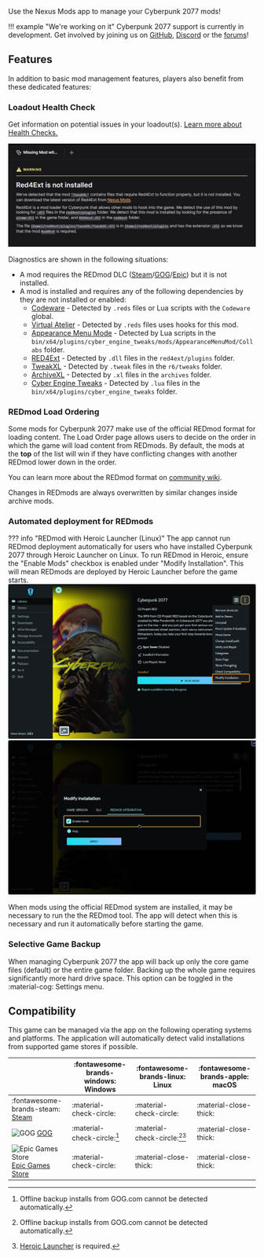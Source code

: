 Use the Nexus Mods app to manage your Cyberpunk 2077 mods!

!!! example "We're working on it"
    Cyberpunk 2077 support is currently in development. Get involved by joining us on [GitHub](https://github.com/Nexus-Mods/NexusMods.App/issues/new/choose), [Discord](https://discord.gg/ReWTxb93jS) or the [forums](https://forums.nexusmods.com/forum/9052-nexus-mods-app/)!

## Features
In addition to basic mod management features, players also benefit from these dedicated features:

### Loadout Health Check
Get information on potential issues in your loadout(s). [Learn more about Health Checks.](../features/HealthCheck.md)

![An example Health Check message prompting the installation of a missing mod.](../images/0.6.0/HealthCheckExampleCyberpunk.webp)

Diagnostics are shown in the following situations: 

- A mod requires the REDmod DLC ([Steam](https://store.steampowered.com/app/2060310/Cyberpunk_2077_REDmod/)/[GOG](https://www.gog.com/game/cyberpunk_2077_redmod)/[Epic](https://store.epicgames.com/p/cyberpunk-2077)) but it is not installed. 
- A mod is installed and requires any of the following dependencies by they are not installed or enabled:
    - [Codeware](https://www.nexusmods.com/cyberpunk2077/mods/7780) - Detected by `.reds` files or Lua scripts with the `Codeware` global. 
    - [Virtual Atelier](https://www.nexusmods.com/cyberpunk2077/mods/2987) - Detected by `.reds` files uses hooks for this mod.
    - [Appearance Menu Mode](https://www.nexusmods.com/cyberpunk2077/mods/790) - Detected by Lua scripts in the `bin/x64/plugins/cyber_engine_tweaks/mods/AppearanceMenuMod/Collabs` folder.
    - [RED4Ext](https://www.nexusmods.com/cyberpunk2077/mods/2380) - Detected by `.dll` files in the `red4ext/plugins` folder.
    - [TweakXL](https://www.nexusmods.com/cyberpunk2077/mods/4197) - Detected by `.tweak` files in the `r6/tweaks` folder.
    - [ArchiveXL](https://www.nexusmods.com/cyberpunk2077/mods/4198) - Detected by `.xl` files in the `archives` folder. 
    - [Cyber Engine Tweaks](https://www.nexusmods.com/cyberpunk2077/mods/107) - Detected by `.lua` files in the `bin/x64/plugins/cyber_engine_tweaks` folder. 

### REDmod Load Ordering
Some mods for Cyberpunk 2077 make use of the official REDmod format for loading content. The Load Order page allows users to decide on the order in which the game will load content from REDmods. By default, the mods at the **top** of the list will win if they have conflicting changes with another REDmod lower down in the order. 

You can learn more about the REDmod format on [community wiki](https://wiki.redmodding.org/cyberpunk-2077-modding/for-mod-users/users-modding-cyberpunk-2077/redmod/usage).

Changes in REDmods are always overwritten by similar changes inside archive mods.

### Automated deployment for REDmods

??? info "REDmod with Heroic Launcher (Linux)"
    The app cannot run REDmod deployment automatically for users who have installed Cyberpunk 2077 through Heroic Launcher on Linux. To run REDmod in Heroic, ensure the "Enable Mods" checkbox is enabled under "Modify Installation". This will mean REDmods are deployed by Heroic Launcher before the game starts.
    ![The option to "Modify Installation" is under the options menu when viewing a game in Heroic Launcher](../images/0.6.1/REDmodHeroicModifyInstall.webp)
    ![The option to "Enable Mods" is under "REDmod Integration" in Heroic Launcher](../images/0.6.1/REDmodHeroicEnableMods.webp) 

When mods using the official REDmod system are installed, it may be necessary to run the the REDmod tool. The app will detect when this is necessary and run it automatically before starting the game. 

### Selective Game Backup
When managing Cyberpunk 2077 the app will back up only the core game files (default) or the entire game folder. Backing up the whole game requires significantly more hard drive space. This option can be toggled in the :material-cog: Settings menu.

## Compatibility
This game can be managed via the app on the following operating systems and platforms. The application will automatically detect valid installations from supported game stores if possible. 

|| :fontawesome-brands-windows: Windows |  :fontawesome-brands-linux: Linux | :fontawesome-brands-apple: macOS |
|---|---|---|---|
| :fontawesome-brands-steam: [Steam](https://store.steampowered.com/app/1091500/Cyberpunk_2077/) | :material-check-circle: | :material-check-circle: | :material-close-thick: |
| <img src="../../images/GOG.com_logo_white.svg" alt="GOG" width="14"/> [GOG](https://store.steampowered.com/app/1091500/Cyberpunk_2077/) | :material-check-circle:[^1] | :material-check-circle:[^1][^2] | :material-close-thick: |
| <img src="../../images/epic-games.svg" alt="Epic Games Store" width="14"/> [Epic Games Store](https://store.epicgames.com/en-US/p/cyberpunk-2077) | :material-check-circle: | :material-close-thick: | :material-close-thick: |

[^1]: Offline backup installs from GOG.com cannot be detected automatically.
[^2]: [Heroic Launcher](https://heroicgameslauncher.com/) is required. 
